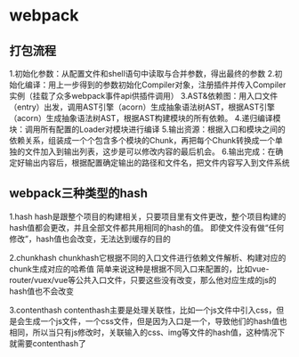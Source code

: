 # webpack

## 打包流程

1.初始化参数：从配置文件和shell语句中读取与合并参数，得出最终的参数
2.初始化编译：用上一步得到的参数初始化Compiler对象，注册插件并传入Compiler实例（挂载了众多webpack事件api供插件调用）
3.AST&依赖图：用入口文件（entry）出发，调用AST引擎（acorn）生成抽象语法树AST，根据AST引擎（acorn）生成抽象语法树AST，根据AST构建模块的所有依赖。
4.递归编译模块：调用所有配置的Loader对模块进行编译
5.输出资源：根据入口和模块之间的依赖关系，组装成一个个包含多个模块的Chunk，再把每个Chunk转换成一个单独的文件加入到输出列表，这步是可以修改内容的最后机会。
6.输出完成：在确定好输出内容后，根据配置确定输出的路径和文件名，把文件内容写入到文件系统



## webpack三种类型的hash
1.hash
hash是跟整个项目的构建相关，只要项目里有文件更改，整个项目构建的hash值都会更改，并且全部文件都共用相同的hash的值。
即使文件没有做“任何修改”，hash值也会改变，无法达到缓存的目的

2.chunkhash
chunkhash它根据不同的入口文件进行依赖文件解析、构建对应的chunk生成对应的哈希值
简单来说这种是根据不同入口来配置的，比如vue-router/vuex/vue等公共入口文件，只要这些没有改变，那么他对应生成的js的hash值也不会改变

3.contenthash
contenthash主要是处理关联性，比如一个js文件中引入css，但是会生成一个js文件，一个css文件，但是因为入口是一个，导致他们的hash值也相同，所以当只有js修改时，关联输入的css、img等文件的hash值，这种情况下就需要contenthash了
